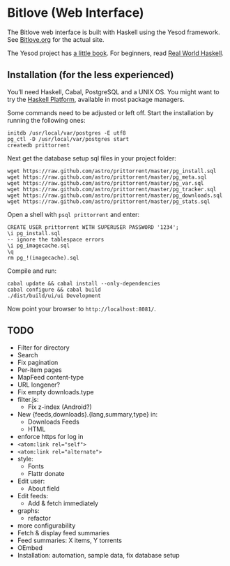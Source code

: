 # Bitlove (Web Interface)

The Bitlove web interface is built with Haskell using the Yesod framework. See [Bitlove.org](http://bitlove.org/) for the actual site.

The Yesod project has [a little book](http://www.yesodweb.com/book). For beginners, read [Real World Haskell](http://book.realworldhaskell.org/read/).

## Installation (for the less experienced)

You’ll need Haskell, Cabal, PostgreSQL and a UNIX OS. You might want to try the [Haskell Platform](http://hackage.haskell.org/platform/), available in most package managers.

Some commands need to be adjusted or left off. Start the installation by running the following ones:

    initdb /usr/local/var/postgres -E utf8
    pg_ctl -D /usr/local/var/postgres start
    createdb prittorrent

Next get the database setup sql files in your project folder:

    wget https://raw.github.com/astro/prittorrent/master/pg_install.sql
    wget https://raw.github.com/astro/prittorrent/master/pg_meta.sql
    wget https://raw.github.com/astro/prittorrent/master/pg_var.sql
    wget https://raw.github.com/astro/prittorrent/master/pg_tracker.sql
    wget https://raw.github.com/astro/prittorrent/master/pg_downloads.sql
    wget https://raw.github.com/astro/prittorrent/master/pg_stats.sql

Open a shell with `psql prittorrent` and enter:

    CREATE USER prittorrent WITH SUPERUSER PASSWORD '1234';
    \i pg_install.sql
    -- ignore the tablespace errors
    \i pg_imagecache.sql
    \q
    rm pg_!(imagecache).sql

Compile and run:

    cabal update && cabal install --only-dependencies
    cabal configure && cabal build
    ./dist/build/ui/ui Development

Now point your browser to `http://localhost:8081/`.


## TODO

* Filter for directory
* Search
* Fix pagination
* Per-item pages
* MapFeed content-type
* URL longener?
* Fix empty downloads.type
* filter.js:
  * Fix z-index (Android?)
* New {feeds,downloads}.{lang,summary,type} in:
  * Downloads Feeds
  * HTML
* enforce https for log in
* `<atom:link rel="self">`
* `<atom:link rel="alternate">`
* style:
  * Fonts
  * Flattr donate
* Edit user:
  * About field
* Edit feeds:
  * Add & fetch immediately
* graphs:
  * refactor
* more configurability
* Fetch & display feed summaries
* Feed summaries: X items, Y torrents
* OEmbed
* Installation: automation, sample data, fix database setup
